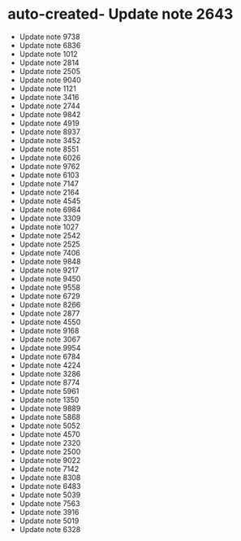 # auto-created- Update note 2643
- Update note 9738
- Update note 6836
- Update note 1012
- Update note 2814
- Update note 2505
- Update note 9040
- Update note 1121
- Update note 3416
- Update note 2744
- Update note 9842
- Update note 4919
- Update note 8937
- Update note 3452
- Update note 8551
- Update note 6026
- Update note 9762
- Update note 6103
- Update note 7147
- Update note 2164
- Update note 4545
- Update note 6984
- Update note 3309
- Update note 1027
- Update note 2542
- Update note 2525
- Update note 7406
- Update note 9848
- Update note 9217
- Update note 9450
- Update note 9558
- Update note 6729
- Update note 8266
- Update note 2877
- Update note 4550
- Update note 9168
- Update note 3067
- Update note 9954
- Update note 6784
- Update note 4224
- Update note 3286
- Update note 8774
- Update note 5961
- Update note 1350
- Update note 9889
- Update note 5868
- Update note 5052
- Update note 4570
- Update note 2320
- Update note 2500
- Update note 9022
- Update note 7142
- Update note 8308
- Update note 6483
- Update note 5039
- Update note 7563
- Update note 3916
- Update note 5019
- Update note 6328
